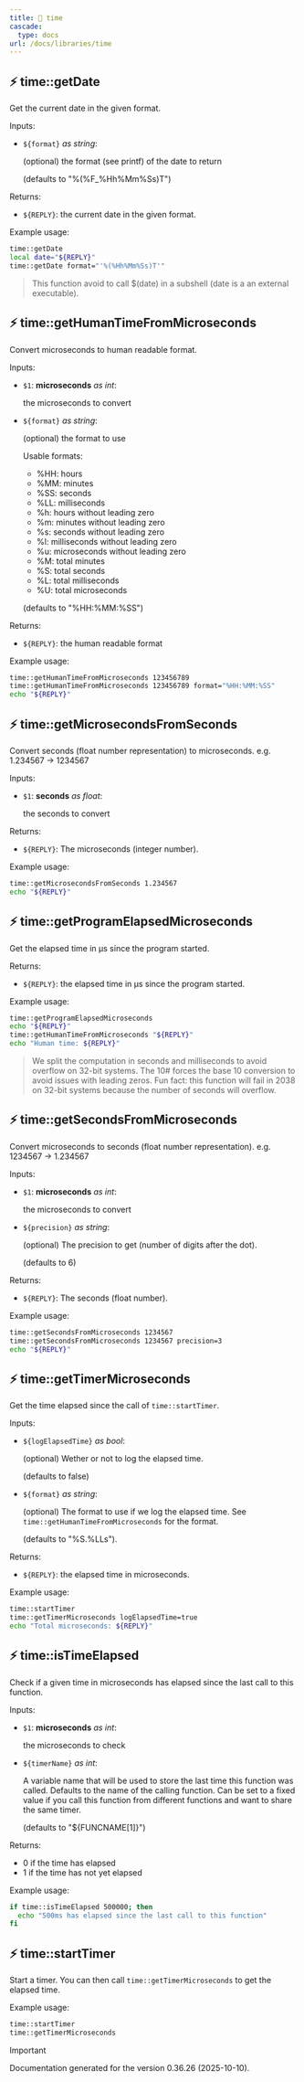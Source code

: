 ```yaml
---
title: 📂 time
cascade:
  type: docs
url: /docs/libraries/time
---
```


## ⚡ time::getDate

Get the current date in the given format.

Inputs:

- `${format}` _as string_:

  (optional) the format (see printf) of the date to return

  (defaults to "%(%F_%Hh%Mm%Ss)T")

Returns:

- `${REPLY}`: the current date in the given format.

Example usage:

```bash
time::getDate
local date="${REPLY}"
time::getDate format="'%(%Hh%Mm%Ss)T'"
```

> This function avoid to call $(date) in a subshell (date is a an external executable).

## ⚡ time::getHumanTimeFromMicroseconds

Convert microseconds to human readable format.

Inputs:

- `$1`: **microseconds** _as int_:

  the microseconds to convert

- `${format}` _as string_:

  (optional) the format to use

  Usable formats:
  - %HH: hours
  - %MM: minutes
  - %SS: seconds
  - %LL: milliseconds
  - %h: hours without leading zero
  - %m: minutes without leading zero
  - %s: seconds without leading zero
  - %l: milliseconds without leading zero
  - %u: microseconds without leading zero
  - %M: total minutes
  - %S: total seconds
  - %L: total milliseconds
  - %U: total microseconds


  (defaults to "%HH:%MM:%SS")

Returns:

- `${REPLY}`: the human readable format

Example usage:

```bash
time::getHumanTimeFromMicroseconds 123456789
time::getHumanTimeFromMicroseconds 123456789 format="%HH:%MM:%SS"
echo "${REPLY}"
```

## ⚡ time::getMicrosecondsFromSeconds

Convert seconds (float number representation) to microseconds.
e.g. 1.234567 → 1234567

Inputs:

- `$1`: **seconds** _as float_:

  the seconds to convert

Returns:

- `${REPLY}`: The microseconds (integer number).

Example usage:

```bash
time::getMicrosecondsFromSeconds 1.234567
echo "${REPLY}"
```

## ⚡ time::getProgramElapsedMicroseconds

Get the elapsed time in µs since the program started.

Returns:

- `${REPLY}`: the elapsed time in µs since the program started.

Example usage:

```bash
time::getProgramElapsedMicroseconds
echo "${REPLY}"
time::getHumanTimeFromMicroseconds "${REPLY}"
echo "Human time: ${REPLY}"
```

> We split the computation in seconds and milliseconds to avoid overflow on 32-bit systems.
> The 10# forces the base 10 conversion to avoid issues with leading zeros.
> Fun fact: this function will fail in 2038 on 32-bit systems because the number of seconds will overflow.

## ⚡ time::getSecondsFromMicroseconds

Convert microseconds to seconds (float number representation).
e.g. 1234567 → 1.234567

Inputs:

- `$1`: **microseconds** _as int_:

  the microseconds to convert

- `${precision}` _as string_:

  (optional) The precision to get (number of digits after the dot).

  (defaults to 6)

Returns:

- `${REPLY}`: The seconds (float number).

Example usage:

```bash
time::getSecondsFromMicroseconds 1234567
time::getSecondsFromMicroseconds 1234567 precision=3
echo "${REPLY}"
```

## ⚡ time::getTimerMicroseconds

Get the time elapsed since the call of `time::startTimer`.

Inputs:

- `${logElapsedTime}` _as bool_:

  (optional) Wether or not to log the elapsed time.

  (defaults to false)

- `${format}` _as string_:

  (optional) The format to use if we log the elapsed time.
  See `time::getHumanTimeFromMicroseconds` for the format.

  (defaults to "%S.%LLs").

Returns:

- `${REPLY}`: the elapsed time in microseconds.

Example usage:

```bash
time::startTimer
time::getTimerMicroseconds logElapsedTime=true
echo "Total microseconds: ${REPLY}"
```

## ⚡ time::isTimeElapsed

Check if a given time in microseconds has elapsed since the last call
to this function.

Inputs:

- `$1`: **microseconds** _as int_:

  the microseconds to check

- `${timerName}` _as int_:

  A variable name that will be used to store the last time this function was called.
  Defaults to the name of the calling function.
  Can be set to a fixed value if you call this function from different functions
  and want to share the same timer.

  (defaults to "${FUNCNAME[1]}")

Returns:

- 0 if the time has elapsed
- 1 if the time has not yet elapsed

Example usage:

```bash
if time::isTimeElapsed 500000; then
  echo "500ms has elapsed since the last call to this function"
fi
```

## ⚡ time::startTimer

Start a timer. You can then call `time::getTimerMicroseconds` to get the elapsed time.

Example usage:

```bash
time::startTimer
time::getTimerMicroseconds
```

> [!IMPORTANT]
> Documentation generated for the version 0.36.26 (2025-10-10).
